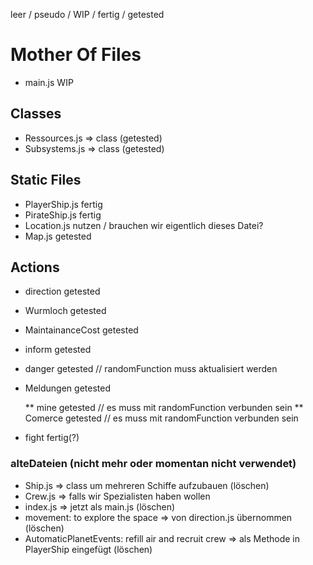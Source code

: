 leer / pseudo / WIP / fertig / getested

# Mother Of Files

* main.js                   WIP

## Classes 

* Ressources.js => class    (getested)
* Subsystems.js => class    (getested)

## Static Files

* PlayerShip.js             fertig
* PirateShip.js             fertig
* Location.js               nutzen / brauchen wir eigentlich dieses Datei?
* Map.js                    getested

## Actions

* direction                 getested
* Wurmloch                  getested
* MaintainanceCost          getested
* inform                    getested
* danger                    getested // randomFunction muss aktualisiert werden
* Meldungen                 getested
    
    ** mine                 getested // es muss mit randomFunction verbunden sein
    ** Comerce              getested // es muss mit randomFunction verbunden sein

* fight                     fertig(?)


### alteDateien (nicht mehr oder momentan nicht verwendet)

* Ship.js => class um mehreren Schiffe aufzubauen (löschen)
* Crew.js => falls wir Spezialisten haben wollen
* index.js => jetzt als main.js (löschen)
* movement: to explore the space => von direction.js übernommen (löschen)
* AutomaticPlanetEvents: refill air and recruit crew => als Methode in PlayerShip eingefügt (löschen)
